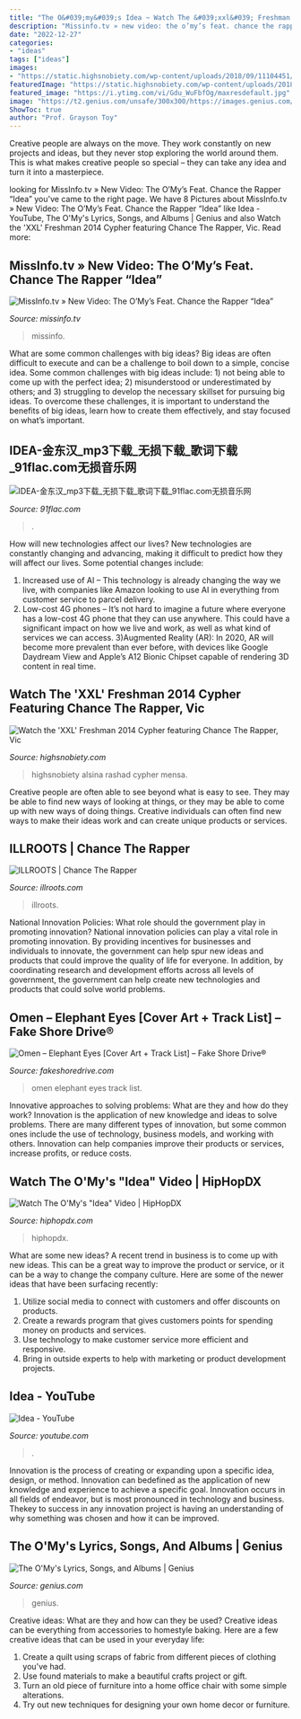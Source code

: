 ```yaml
---
title: "The O&#039;my&#039;s Idea ~ Watch The &#039;xxl&#039; Freshman 2014 Cypher Featuring Chance The Rapper, Vic"
description: "Missinfo.tv » new video: the o’my’s feat. chance the rapper “idea”"
date: "2022-12-27"
categories:
- "ideas"
tags: ["ideas"]
images:
- "https://static.highsnobiety.com/wp-content/uploads/2018/09/11104451/chance-the-rapper-slice-stream-online-00.jpg"
featuredImage: "https://static.highsnobiety.com/wp-content/uploads/2018/09/11104451/chance-the-rapper-slice-stream-online-00.jpg"
featured_image: "https://i.ytimg.com/vi/Gdu_WuFbfOg/maxresdefault.jpg"
image: "https://t2.genius.com/unsafe/300x300/https://images.genius.com/01927ca3249d30e22482bfaa29ef1a69.300x300x1.png"
ShowToc: true
author: "Prof. Grayson Toy"
---
```



Creative people are always on the move. They work constantly on new projects and ideas, but they never stop exploring the world around them. This is what makes creative people so special – they can take any idea and turn it into a masterpiece.

	

		
looking for MissInfo.tv » New Video: The O’My’s Feat. Chance the Rapper “Idea” you've came to the right page. We have 8 Pictures about MissInfo.tv » New Video: The O’My’s Feat. Chance the Rapper “Idea” like Idea - YouTube, The O&#039;My&#039;s Lyrics, Songs, and Albums | Genius and also Watch the &#039;XXL&#039; Freshman 2014 Cypher featuring Chance The Rapper, Vic. Read more:
		
    
## MissInfo.tv » New Video: The O’My’s Feat. Chance The Rapper “Idea”

<img loading=lazy src="http://www.missinfo.tv/wp-content/uploads/2018/09/chance-the-rapper-1024x721.png" onerror="this.onerror=null;this.src='https://tse3.mm.bing.net/th?id=OIP.SMctI-_ms1MdX5ZZyYCTBwHaFN&amp;pid=15.1';" alt="MissInfo.tv » New Video: The O’My’s Feat. Chance the Rapper “Idea”">

_Source: missinfo.tv_

>missinfo. 

	

What are some common challenges with big ideas?
Big ideas are often difficult to execute and can be a challenge to boil down to a simple, concise idea. Some common challenges with big ideas include: 1) not being able to come up with the perfect idea; 2) misunderstood or underestimated by others; and 3) struggling to develop the necessary skillset for pursuing big ideas. To overcome these challenges, it is important to understand the benefits of big ideas, learn how to create them effectively, and stay focused on what’s important.

    
## IDEA-金东汉_mp3下载_无损下载_歌词下载_91flac.com无损音乐网

<img loading=lazy src="https://www.91flac.com/get_img/album/4027810.jpg" onerror="this.onerror=null;this.src='https://tse2.mm.bing.net/th?id=OIP.S4GYSKcn6WhoOuXbVRZplAHaHa&amp;pid=15.1';" alt="IDEA-金东汉_mp3下载_无损下载_歌词下载_91flac.com无损音乐网">

_Source: 91flac.com_

>. 

	

How will new technologies affect our lives?
New technologies are constantly changing and advancing, making it difficult to predict how they will affect our lives. Some potential changes include: 
1) Increased use of AI – This technology is already changing the way we live, with companies like Amazon looking to use AI in everything from customer service to parcel delivery. 
2) Low-cost 4G phones – It’s not hard to imagine a future where everyone has a low-cost 4G phone that they can use anywhere. This could have a significant impact on how we live and work, as well as what kind of services we can access. 
3)Augmented Reality (AR): In 2020, AR will become more prevalent than ever before, with devices like Google Daydream View and Apple’s A12 Bionic Chipset capable of rendering 3D content in real time.

    
## Watch The &#039;XXL&#039; Freshman 2014 Cypher Featuring Chance The Rapper, Vic

<img loading=lazy src="https://static.highsnobiety.com/wp-content/uploads/2018/09/11104451/chance-the-rapper-slice-stream-online-00.jpg" onerror="this.onerror=null;this.src='https://tse3.mm.bing.net/th?id=OIP.DHrx3sFwTe3PDIN8crJ5DQHaEc&amp;pid=15.1';" alt="Watch the &#039;XXL&#039; Freshman 2014 Cypher featuring Chance The Rapper, Vic">

_Source: highsnobiety.com_

>highsnobiety alsina rashad cypher mensa. 

	

Creative people are often able to see beyond what is easy to see. They may be able to find new ways of looking at things, or they may be able to come up with new ways of doing things. Creative individuals can often find new ways to make their ideas work and can create unique products or services.

    
## ILLROOTS | Chance The Rapper

<img loading=lazy src="http://www.illroots.com/uploads/articles/50735/image/1562886008/search_results.gif?1562887184" onerror="this.onerror=null;this.src='https://tse2.mm.bing.net/th?id=OIP.wfuz4XcEPqKg5ALRtkL2rwAAAA&amp;pid=15.1';" alt="ILLROOTS | Chance The Rapper">

_Source: illroots.com_

>illroots. 

	

National Innovation Policies: What role should the government play in promoting innovation?
National innovation policies can play a vital role in promoting innovation. By providing incentives for businesses and individuals to innovate, the government can help spur new ideas and products that could improve the quality of life for everyone. In addition, by coordinating research and development efforts across all levels of government, the government can help create new technologies and products that could solve world problems.

    
## Omen – Elephant Eyes [Cover Art + Track List] – Fake Shore Drive®

<img loading=lazy src="http://www.fakeshoredrive.com/wp-content/uploads/2015/07/omen-elephant-eyes-thank-yous.jpg" onerror="this.onerror=null;this.src='https://tse3.mm.bing.net/th?id=OIP.FgWDg-nEIEDsG9wSytnT2AHaHa&amp;pid=15.1';" alt="Omen – Elephant Eyes [Cover Art + Track List] – Fake Shore Drive®">

_Source: fakeshoredrive.com_

>omen elephant eyes track list. 

	

Innovative approaches to solving problems: What are they and how do they work?
Innovation is the application of new knowledge and ideas to solve problems. There are many different types of innovation, but some common ones include the use of technology, business models, and working with others. Innovation can help companies improve their products or services, increase profits, or reduce costs.

    
## Watch The O&#039;My&#039;s &quot;Idea&quot; Video | HipHopDX

<img loading=lazy src="https://static.hiphopdx.com/2018/09/Screen-Shot-2018-09-10-at-2.11.45-PM-e1536617447961-827x620.jpg" onerror="this.onerror=null;this.src='https://tse3.mm.bing.net/th?id=OIP.RbFoH3v_8sPMDEIfDuOUcQHaFj&amp;pid=15.1';" alt="Watch The O&#039;My&#039;s &quot;Idea&quot; Video | HipHopDX">

_Source: hiphopdx.com_

>hiphopdx. 

	

What are some new ideas?
A recent trend in business is to come up with new ideas. This can be a great way to improve the product or service, or it can be a way to change the company culture. Here are some of the newer ideas that have been surfacing recently: 
1. Utilize social media to connect with customers and offer discounts on products.
2. Create a rewards program that gives customers points for spending money on products and services. 
3. Use technology to make customer service more efficient and responsive. 
4. Bring in outside experts to help with marketing or product development projects.

    
## Idea - YouTube

<img loading=lazy src="https://i.ytimg.com/vi/Gdu_WuFbfOg/maxresdefault.jpg" onerror="this.onerror=null;this.src='https://tse4.mm.bing.net/th?id=OIP.WijmqpkLsqT8Ue9_ntvIjwHaEK&amp;pid=15.1';" alt="Idea - YouTube">

_Source: youtube.com_

>. 

	

Innovation is the process of creating or expanding upon a specific idea, design, or method. Innovation can bedefined as the application of new knowledge and experience to achieve a specific goal. Innovation occurs in all fields of endeavor, but is most pronounced in technology and business. Thekey to success in any innovation project is having an understanding of why something was chosen and how it can be improved.

    
## The O&#039;My&#039;s Lyrics, Songs, And Albums | Genius

<img loading=lazy src="https://t2.genius.com/unsafe/300x300/https://images.genius.com/01927ca3249d30e22482bfaa29ef1a69.300x300x1.png" onerror="this.onerror=null;this.src='https://tse2.mm.bing.net/th?id=OIP.q3_zmF-6_CXf2aXAfxkN3QAAAA&amp;pid=15.1';" alt="The O&#039;My&#039;s Lyrics, Songs, and Albums | Genius">

_Source: genius.com_

>genius. 

	

Creative ideas: What are they and how can they be used?
Creative ideas can be everything from accessories to homestyle baking. Here are a few creative ideas that can be used in your everyday life: 
1. Create a quilt using scraps of fabric from different pieces of clothing you've had.
2. Use found materials to make a beautiful crafts project or gift.
3. Turn an old piece of furniture into a home office chair with some simple alterations.
4. Try out new techniques for designing your own home decor or furniture.

